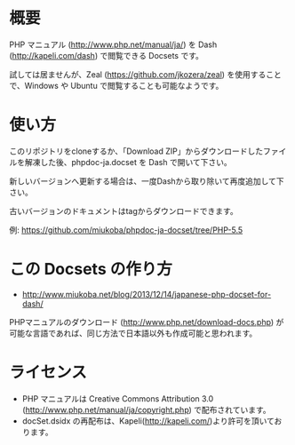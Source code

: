 # 概要

PHP マニュアル (http://www.php.net/manual/ja/) を Dash (http://kapeli.com/dash) で閲覧できる Docsets です。

試しては居ませんが、Zeal (https://github.com/jkozera/zeal) を使用することで、Windows や Ubuntu で閲覧することも可能なようです。


# 使い方

このリポジトリをcloneするか、「Download ZIP」からダウンロードしたファイルを解凍した後、phpdoc-ja.docset を Dash で開いて下さい。

新しいバージョンへ更新する場合は、一度Dashから取り除いて再度追加して下さい。


古いバージョンのドキュメントはtagからダウンロードできます。

例: https://github.com/miukoba/phpdoc-ja-docset/tree/PHP-5.5


# この Docsets の作り方

- http://www.miukoba.net/blog/2013/12/14/japanese-php-docset-for-dash/

PHPマニュアルのダウンロード (http://www.php.net/download-docs.php) が可能な言語であれば、同じ方法で日本語以外も作成可能と思われます。


# ライセンス

- PHP マニュアルは Creative Commons Attribution 3.0 (http://www.php.net/manual/ja/copyright.php) で配布されています。
- docSet.dsidx の再配布は、Kapeli(http://kapeli.com/)より許可を頂いております。

